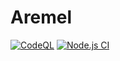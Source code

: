 # Aremel

[![CodeQL](https://github.com/fcapolini/aremel/actions/workflows/codeql.yml/badge.svg)](https://github.com/fcapolini/aremel/actions/workflows/codeql.yml)
[![Node.js CI](https://github.com/fcapolini/aremel/actions/workflows/node.js.yml/badge.svg)](https://github.com/fcapolini/aremel/actions/workflows/node.js.yml)

